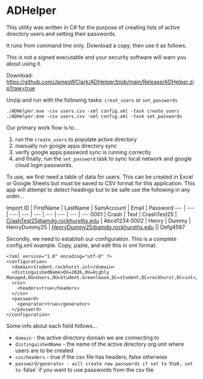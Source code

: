 # ADHelper

This utility was written in C# for the purpose of creating lists of active directory users and setting their passwords.

It runs from command line only. Download a copy, then use it as follows.

This is not a signed executable and your security software will warn you about using it. 

Download: https://github.com/JamesWClark/ADHelper/blob/main/Release/ADHelper.zip?raw=true

Unzip and run with the following tasks: `creat_users` or `set_passwords`

`./ADHelper.exe -csv users.csv -xml config.xml -task create_users`  
`./ADHelper.exe -csv users.csv -xml config.xml -task set_passwords`  

Our primary work flow is to...

1) run the `create_users` to populate active directory
2) manually run google apps directory sync
3) verify google apps password sync is running correctly
4) and finally, run the `set_password` task to sync local network and google cloud login passwords.

To use, we first need a table of data for users. This can be created in Excel or Google Sheets but must be saved to CSV format for this application. This app will attempt to detect headings but to be safe use the following in any order... 

Import ID | FirstName | LastName | SamAccount | Email | Password
--- | --- | --- | --- | --- | --- | --- | --- | ---
0001 | Crash | Test | CrashTest25 | CrashTest25@amdg.rockhursths.edu | Abcd1234
0002 | Henry | Dummy | HenryDummy25 | HenryDummy25@amdg.rockhursths.edu || Defg4567

Secondly, we need to establish our configuration. This is a complete config.xml example. Copy, paste, and edit this in xml format.

	<?xml version="1.0" encoding="utf-8" ?>
	<configuration>
	  <domain>student.rockhurst.int</domain>
	  <distinguishedName>OU=2026,OU=Highly Managed,OU=Users,OU=Student.Greenlease,DC=student,DC=rockhurst,DC=int</distinguishedName>
	  <csv>
		<headers>true</headers>
	  </csv>
	  <password>
		<generator>true</generator>
	  </password>
	</configuration>

Some info about each field follows...
	
 * `domain` - the active directory domain we are connecting to
 * `distinguishedName` - the name of the active directory org unit where users are to be created
 * `csv/headers` - true if the csv file has headers, false otherwise
 * `password/generator - will create new passwords if set to `true`, set to `false` if you want to use passwords from the csv file

